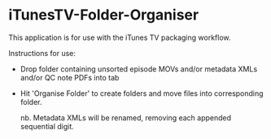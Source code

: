 # iTunesTV-Folder-Organiser

This application is for use with the iTunes TV packaging workflow.


Instructions for use:

- Drop folder containing unsorted episode MOVs and/or metadata XMLs and/or QC note PDFs into tab
    
- Hit 'Organise Folder' to create folders and move files into corresponding folder.

    nb. Metadata XMLs will be renamed, removing each appended sequential digit.
